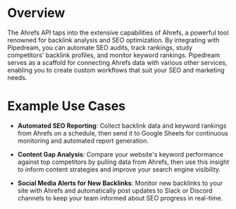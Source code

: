 # Overview

The Ahrefs API taps into the extensive capabilities of Ahrefs, a powerful tool renowned for backlink analysis and SEO optimization. By integrating with Pipedream, you can automate SEO audits, track rankings, study competitors' backlink profiles, and monitor keyword rankings. Pipedream serves as a scaffold for connecting Ahrefs data with various other services, enabling you to create custom workflows that suit your SEO and marketing needs.

# Example Use Cases

- **Automated SEO Reporting**: Collect backlink data and keyword rankings from Ahrefs on a schedule, then send it to Google Sheets for continuous monitoring and automated report generation.

- **Content Gap Analysis**: Compare your website's keyword performance against top competitors by pulling data from Ahrefs, then use this insight to inform content strategies and improve your search engine visibility.

- **Social Media Alerts for New Backlinks**: Monitor new backlinks to your site with Ahrefs and automatically post updates to Slack or Discord channels to keep your team informed about SEO progress in real-time.
